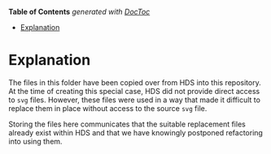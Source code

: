 <!-- START doctoc generated TOC please keep comment here to allow auto update -->
<!-- DON'T EDIT THIS SECTION, INSTEAD RE-RUN doctoc TO UPDATE -->
**Table of Contents**  *generated with [DocToc](https://github.com/thlorenz/doctoc)*

- [Explanation](#explanation)

<!-- END doctoc generated TOC please keep comment here to allow auto update -->

# Explanation

The files in this folder have been copied over from HDS into this repository. At the time of creating this special case, HDS did not provide direct access to `svg` files. However, these files were used in a way that made it difficult to replace them in place without access to the source `svg` file.

Storing the files here communicates that the suitable replacement files already exist within HDS and that we have knowingly postponed refactoring into using them.
